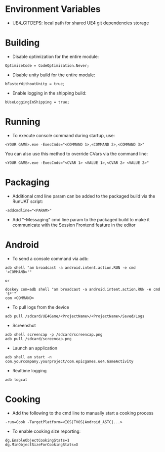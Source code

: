 # Environment Variables

- UE4_GITDEPS: local path for shared UE4 git dependencies storage

# Building

- Disable optimization for the entire module:
```
OptimizeCode = CodeOptimization.Never;
```

- Disable unity build for the entire module:
```
bFasterWithoutUnity = true;
```

- Enable logging in the shipping build:
```
bUseLoggingInShipping = true;
```

# Running

- To execute console command during startup, use:
```
<YOUR GAME>.exe -ExecCmds="<COMMAND 1>,<COMMAND 2>,<COMMAND 3>"
```

You can also use this method to override CVars via the command line:
```
<YOUR GAME>.exe -ExecCmds="<CVAR 1> <VALUE 1>,<CVAR 2> <VALUE 2>"
```

# Packaging

- Additional cmd line param can be added to the packaged build via the RunUAT script:
```
-addcmdline="<PARAM>"
```

- Add "-Messaging" cmd line param to the packaged build to make it communicate with the Session Frontend feature in the editor

# Android

- To send a console command via adb:
```
adb shell "am broadcast -a android.intent.action.RUN -e cmd '<COMMAND>'"

or 

doskey com=adb shell "am broadcast -a android.intent.action.RUN -e cmd '$*'"
com <COMMAND>
```

- To pull logs from the device
```
adb pull /sdcard/UE4Game/<ProjectName>/<ProjectName>/Saved/Logs
```

- Screenshot
```
adb shell screencap -p /sdcard/screencap.png
adb pull /sdcard/screencap.png
```

- Launch an application
```
adb shell am start -n com.yourcompany.yourproject/com.epicgames.ue4.GameActivity
```

- Realtime logging
```
adb logcat
```

# Cooking

- Add the following to the cmd line to manually start a cooking process
```
-run=Cook -TargetPlatform=<IOS|TVOS|Android_ASTC|...>
```

- To enable cooking size reporting:
```
dg.EnableObjectCookingStats=1
dg.MinObjectSizeForCookingStats=X
```
